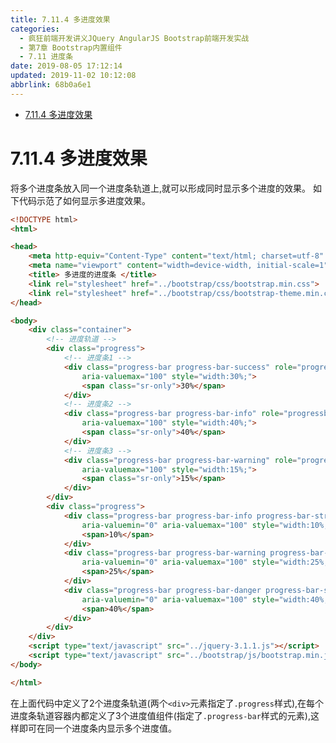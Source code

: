 ```yaml
---
title: 7.11.4 多进度效果
categories: 
  - 疯狂前端开发讲义JQuery AngularJS Bootstrap前端开发实战
  - 第7章 Bootstrap内置组件
  - 7.11 进度条
date: 2019-08-05 17:12:14
updated: 2019-11-02 10:12:08
abbrlink: 68b0a6e1
---
```

<div id='my_toc'>

- [7.11.4 多进度效果](/JavaReadingNotes/68b0a6e1/#7-11-4-多进度效果)

</div>
<!--more-->
<script>if (navigator.platform.toLowerCase() == 'win32'){document.getElementById('my_toc').style.display = 'none';}</script>

<!--end-->
<!--SSTStart-->
# 7.11.4 多进度效果 #
将多个进度条放入同一个进度条轨道上,就可以形成同时显示多个进度的效果。
如下代码示范了如何显示多进度效果。
```html
<!DOCTYPE html>
<html>

<head>
	<meta http-equiv="Content-Type" content="text/html; charset=utf-8" />
	<meta name="viewport" content="width=device-width, initial-scale=1">
	<title> 多进度的进度条 </title>
	<link rel="stylesheet" href="../bootstrap/css/bootstrap.min.css">
	<link rel="stylesheet" href="../bootstrap/css/bootstrap-theme.min.css">
</head>

<body>
	<div class="container">
		<!-- 进度轨道 -->
		<div class="progress">
			<!-- 进度条1 -->
			<div class="progress-bar progress-bar-success" role="progressbar" aria-valuenow="30" aria-valuemin="0"
				aria-valuemax="100" style="width:30%;">
				<span class="sr-only">30%</span>
			</div>
			<!-- 进度条2 -->
			<div class="progress-bar progress-bar-info" role="progressbar" aria-valuenow="40" aria-valuemin="0"
				aria-valuemax="100" style="width:40%;">
				<span class="sr-only">40%</span>
			</div>
			<!-- 进度条3 -->
			<div class="progress-bar progress-bar-warning" role="progressbar" aria-valuenow="15" aria-valuemin="0"
				aria-valuemax="100" style="width:15%;">
				<span class="sr-only">15%</span>
			</div>
		</div>
		<div class="progress">
			<div class="progress-bar progress-bar-info progress-bar-striped" role="progressbar" aria-valuenow="10"
				aria-valuemin="0" aria-valuemax="100" style="width:10%;">
				<span>10%</span>
			</div>
			<div class="progress-bar progress-bar-warning progress-bar-striped" role="progressbar" aria-valuenow="25"
				aria-valuemin="0" aria-valuemax="100" style="width:25%;">
				<span>25%</span>
			</div>
			<div class="progress-bar progress-bar-danger progress-bar-striped" role="progressbar" aria-valuenow="40"
				aria-valuemin="0" aria-valuemax="100" style="width:40%;">
				<span>40%</span>
			</div>
		</div>
	</div>
	<script type="text/javascript" src="../jquery-3.1.1.js"></script>
	<script type="text/javascript" src="../bootstrap/js/bootstrap.min.js"></script>
</body>

</html>
```
在上面代码中定义了2个进度条轨道(两个`<div>`元素指定了`.progress`样式),在每个进度条轨道容器内都定义了3个进度值组件(指定了`.progress-bar`样式的元素),这样即可在同一个进度条内显示多个进度值。
<!--SSTStop-->


